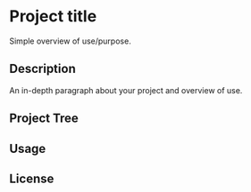 # Project title

Simple overview of use/purpose.

## Description

An in-depth paragraph about your project and overview of use.

## Project Tree

## Usage

## License